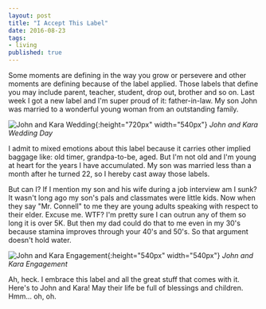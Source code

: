 ```yaml
---
layout: post
title: "I Accept This Label"
date: 2016-08-23
tags: 
- living
published: true
---
```

Some moments are defining in the way you grow or persevere and other moments are defining because of the label applied.  Those labels that define you may include parent, teacher, student, drop out, brother and so on.  Last week I got a new label and I'm super proud of it: father-in-law.  My son John was married to a wonderful young woman from an outstanding family.   

![John and Kara Wedding](https://cloud.githubusercontent.com/assets/19477681/17878631/34e178e8-68a1-11e6-85e3-bf5d041d58b1.jpg){:height="720px" width="540px"} *John and Kara Wedding Day* 
 
I admit to mixed emotions about this label because it carries other implied baggage like: old timer, grandpa-to-be, aged.  But I'm not old and I'm young at heart for the years I have accumulated.  My son was married less than a month after he turned 22, so I hereby cast away those labels. 

But can I?  If I mention my son and his wife during a job interview am I sunk?  It wasn't long ago my son's pals and classmates were little kids.  Now when they say "Mr. Connell" to me they are young adults speaking with respect to their elder.  Excuse me.  WTF?   I'm pretty sure I can outrun any of them so long it is over 5K.  But then my dad could do that to me even in my 30's because stamina improves through your 40's and 50's.  So that argument doesn't hold water. 

![John and Kara Engagement](https://cloud.githubusercontent.com/assets/19477681/17878663/6bd32f4a-68a1-11e6-97bb-46908e929d4a.JPG){:height="540px" width="540px"} *John and Kara Engagement* 
 
Ah, heck.  I embrace this label and all the great stuff that comes with it.  Here's to John and Kara!  May their life be full of blessings and children.  Hmm... oh, oh. 
